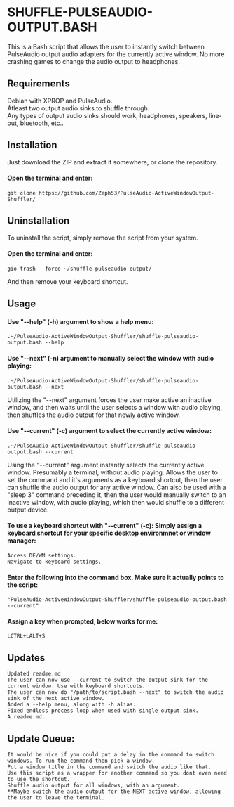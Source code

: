 # SHUFFLE-PULSEAUDIO-OUTPUT.BASH  
This is a Bash script that allows the user to instantly switch between PulseAudio output audio adapters for the currently active window. No more crashing games to change the audio output to headphones.  

## Requirements  
Debian with XPROP and PulseAudio.  
Atleast two output audio sinks to shuffle through.  
Any types of output audio sinks should work, headphones, speakers, line-out, bluetooth, etc..  

## Installation  
Just download the ZIP and extract it somewhere, or clone the repository.  
#### Open the terminal and enter:  
    git clone https://github.com/Zeph53/PulseAudio-ActiveWindowOutput-Shuffler/

## Uninstallation  
To uninstall the script, simply remove the script from your system.  
#### Open the terminal and enter:  
    gio trash --force ~/shuffle-pulseaudio-output/
And then remove your keyboard shortcut.  

## Usage  
#### Use "--help" (-h) argument to show a help menu:  
    .~/PulseAudio-ActiveWindowOutput-Shuffler/shuffle-pulseaudio-output.bash --help

#### Use "--next" (-n) argument to manually select the window with audio playing:  
    .~/PulseAudio-ActiveWindowOutput-Shuffler/shuffle-pulseaudio-output.bash --next
Utilizing the "--next" argument forces the user make active an inactive window, and then waits until the user selects a window with audio playing, then shuffles the audio output for that newly active window.  

#### Use "--current" (-c) argument to select the currently active window:  
    .~/PulseAudio-ActiveWindowOutput-Shuffler/shuffle-pulseaudio-output.bash --current
Using the "--current" argument instantly selects the currently active window. Presumably a terminal, without audio playing. Allows the user to set the command and it's arguments as a keyboard shortcut, then the user can shuffle the audio output for any active window. Can also be used with a "sleep 3" command preceding it, then the user would manually switch to an inactive window, with audio playing, which then would shuffle to a different output device.  

#### To use a keyboard shortcut with "--current" (-c): Simply assign a keyboard shortcut for your specific desktop environmnet or window manager:  
    Access DE/WM settings.  
    Navigate to keyboard settings.  
#### Enter the following into the command box. Make sure it actually points to the script:  
    "PulseAudio-ActiveWindowOutput-Shuffler/shuffle-pulseaudio-output.bash --current"
#### Assign a key when prompted, below works for me:  
    LCTRL+LALT+S

## Updates  
    Updated readme.md
    The user can now use --current to switch the output sink for the current window. Use with keyboard shortcuts.
    The user can now do "/path/to/script.bash --next" to switch the audio sink of the next active window.
    Added a --help menu, along with -h alias.
    Fixed endless process loop when used with single output sink.
    A readme.md.
## Update Queue:  
    It would be nice if you could put a delay in the command to switch windows. To run the command then pick a window.
    Put a window title in the command and switch the audio like that.
    Use this script as a wrapper for another command so you dont even need to use the shortcut.
    Shuffle audio output for all windows, with an argument.
    **Maybe switch the audio output for the NEXT active window, allowing the user to leave the terminal.
##  





